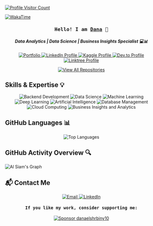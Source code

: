 <a href="https://komarev.com/ghpvc/?username=danaelshrbiny10">
  <img align="ft" src="https://komarev.com/ghpvc/?username=danaelshrbiny10&label=Visitors&color=FF5733&style=flat" alt="Profile Visitor Count" />
</a>

[![WakaTime](https://wakatime.com/badge/user/eebb3dd8-d9b2-40de-9b88-6fd6cac99dbc.svg)](https://wakatime.com/@eebb3dd8-d9b2-40de-9b88-6fd6cac99dbc)

<!-- Introduction -->
<h3 align="center">
  <samp>Hello! I am 
    <b><a target="_blank" href="https://danaelshrbiny10.github.io/">Dana</a></b> 👋
  </samp>
</h3>
<h5 align="center">Data Analytics | Data Science | Business Insights Specialist 💻📊</h5>

<p align="center">
  <a href="https://danaelshrbiny.vercel.app/" target="_blank">
    <img alt="Portfolio" title="Visit my Portfolio" src="https://img.shields.io/badge/Portfolio-0000FF?style=for-the-badge&logo=google-drive&logoColor=white" />
  </a>
  <a href="https://www.linkedin.com/in/danaelshrbiny/" target="_blank">
    <img src="https://img.shields.io/badge/LinkedIn-0077B5?style=for-the-badge&logo=linkedin&logoColor=white" alt="LinkedIn Profile"/>
  </a>
  <a href="https://www.kaggle.com/danaelshrbiny1" target="_blank">
    <img src="https://img.shields.io/badge/Kaggle-20BEFF?style=for-the-badge&logo=kaggle&logoColor=white" alt="Kaggle Profile"/>
  </a>
  <a href="https://dev.to/danaelshrbiny" target="_blank">
    <img src="https://img.shields.io/badge/dev.to-0A0A0A?style=for-the-badge&logo=dev.to&logoColor=white" alt="Dev.to Profile"/>
  </a>
  <a href="https://linktr.ee/danaelshrbiny" target="_blank">
    <img src="https://img.shields.io/badge/Linktr.ee-1DA1F2?style=for-the-badge&logo=linktree&logoColor=green&labelColor=555&color=4CAF50" alt="Linktree Profile"/>
  </a>
</p>

<p align="center">
  <a href="https://github.com/danaelshrbiny10?tab=repositories" target="_blank">
    <img alt="View All Repositories" title="View All Repositories" src="https://img.shields.io/badge/-All%20Repos-2962FF?style=for-the-badge&logo=koding&logoColor=red&color=800080" />
  </a>
</p>

<!-- Skills & Expertise Section -->
## Skills & Expertise 💡
<p align="center">
  <img src="https://img.shields.io/badge/Backend-6C4F1A?style=for-the-badge&logo=python&logoColor=white" alt="Backend Development"/>
  <img src="https://img.shields.io/badge/Data%20Science-232E7C?style=for-the-badge&logo=python&logoColor=white" alt="Data Science"/>
  <img src="https://img.shields.io/badge/ML%20Algorithms-02B0E3?style=for-the-badge&logo=scikit-learn&logoColor=white" alt="Machine Learning"/>
  <img src="https://img.shields.io/badge/Deep%20Learning-FF5722?style=for-the-badge&logo=tensorflow&logoColor=white" alt="Deep Learning"/>
  <img src="https://img.shields.io/badge/AI-6200EA?style=for-the-badge&logo=tensorflow&logoColor=white" alt="Artificial Intelligence"/>
  <img src="https://img.shields.io/badge/Database-1976D2?style=for-the-badge&logo=postgresql&logoColor=white" alt="Database Management"/>
  <img src="https://img.shields.io/badge/Cloud%20Services-0097A7?style=for-the-badge&logo=aws&logoColor=white" alt="Cloud Computing"/>
  <img src="https://img.shields.io/badge/Business%20Insights-FF9800?style=for-the-badge&logo=google-analytics&logoColor=white" alt="Business Insights and Analytics"/>
</p>

<!-- Stats & Languages Section -->
## GitHub Languages 📊
<p align="center">
  <img src="https://github-readme-stats.vercel.app/api/top-langs/?username=danaelshrbiny10&layout=compact&langs_count=6&hide=html,css&bg_color=0D1117&title_color=C9D1D9&text_color=8B949E&icon_color=7F3FBF" alt="Top Languages"/>
</p>

<!-- Activity Section -->
## GitHub Activity Overview 🔍
<p align="center">

![Al Siam's Graph](https://github-readme-activity-graph.vercel.app/graph?username=danaelshrbiny10&custom_title=danaelshrbiny10's%20GitHub%20Activity%20Graph&bg_color=0D1117&color=7F3FBF&line=7F3FBF&point=7F3FBF&area_color=FFFFFF&title_color=FFFFFF&area=true)

</p>

<!-- Contact Information Section -->
## 📬 Contact Me

<p align="center">
  <a href="mailto:danaelshrbiny55@gmail.com" target="_blank">
    <img alt="Email" src="https://img.shields.io/badge/Email-danaelshrbiny55@gmail.com-D14836?style=for-the-badge&logo=gmail&logoColor=white" />
  </a>
  <a href="https://www.linkedin.com/in/danaelshrbiny/" target="_blank">
    <img alt="LinkedIn" src="https://img.shields.io/badge/LinkedIn-danaelshrbiny-0077B5?style=for-the-badge&logo=linkedin&logoColor=white" />
  </a>
  <a 


<!-- Sponsor Section -->
<h4 align="center">
  <samp>If you like my work, consider supporting me:</samp>
</h4>

<p align="center">
  <a href="https://github.com/sponsors/danaelshrbiny10" target="_blank">
    <img alt="Sponsor danaelshrbiny10" title="Sponsor Me" src="https://img.shields.io/badge/Sponsor%20Me-780606?style=for-the-badge&logo=github-sponsors&logoColor=white" />
  </a>
</p>
